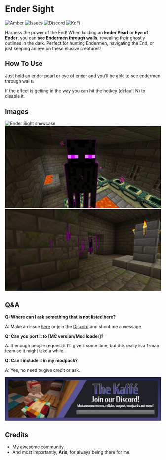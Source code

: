 # Ender Sight

[![Amber](https://img.shields.io/badge/Amber-iamkaf?style=for-the-badge&label=Requires&color=%23ebb134)](https://modrinth.com/mod/amber) [![Issues](https://img.shields.io/github/issues/iamkaf/mod-issues?style=for-the-badge&color=%23eee)](https://github.com/iamkaf/mod-issues) [![Discord](https://img.shields.io/discord/1207469438719492176?style=for-the-badge&logo=discord&label=DISCORD&color=%235865F2)](https://discord.gg/HV5WgTksaB) [![KoFi](https://img.shields.io/badge/KoFi-iamkaf?style=for-the-badge&logo=kofi&logoColor=%2330d1e3&label=Support%20Me&color=%2330d1e3)](https://ko-fi.com/iamkaffe)

Harness the power of the End! When holding an **Ender Pearl** or **Eye of Ender**, you can **see Endermen through walls**, revealing their ghostly outlines in the dark. Perfect for hunting Endermen, navigating the End, or just keeping an eye on these elusive creatures!

## How To Use

Just hold an ender pearl or eye of ender and you'll be able to see endermen through walls.

If the effect is getting in the way you can hit the hotkey (default N) to disable it.

## Images

![Ender Sight showcase](https://i.imgur.com/eThcpXG.gif)
![An enderman with a purple outline around it](https://raw.githubusercontent.com/iamkaf/modresources/refs/heads/main/pages/endersight/screenshot1.png)
![A group of endermen with purple outlines around them](https://raw.githubusercontent.com/iamkaf/modresources/refs/heads/main/pages/endersight/screenshot2.png)

## Q&A

**Q: Where can I ask something that is not listed here?**

A: Make an issue [here](https://github.com/iamkaf/mod-issues) or join the [Discord](https://discord.gg/HV5WgTksaB) and shoot me a message.


**Q: Can you port it to [MC version/Mod loader]?**

A: If enough people request it I'll give it some time, but this really is a 1-man team so it might take a while.


**Q: Can I include it in my modpack?**

A: Yes, no need to give credit or ask.

[![Join our Discord](https://raw.githubusercontent.com/iamkaf/modresources/refs/heads/main/pages/common/discord.png)](https://discord.gg/HV5WgTksaB)


## Credits

- My awesome community.
- And most importantly, **Aris**, for always being there for me.

